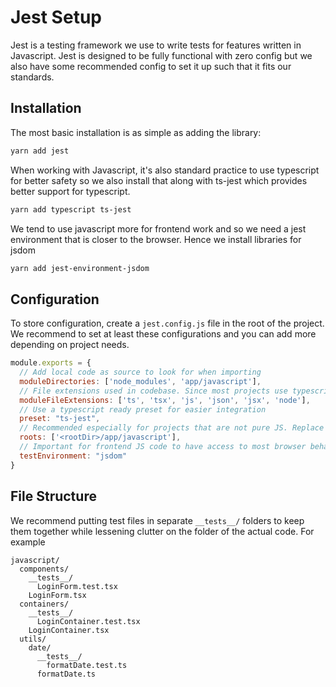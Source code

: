 # Jest Setup

Jest is a testing framework we use to write tests for features written in Javascript. Jest is designed to be fully functional with zero config but we also have some recommended config to set it up such that it fits our standards.

## Installation

The most basic installation is as simple as adding the library:

```bash
yarn add jest
```

When working with Javascript, it's also standard practice to use typescript for better safety so we also install that along with ts-jest which provides better support for typescript.

```bash
yarn add typescript ts-jest
```

We tend to use javascript more for frontend work and so we need a jest environment that is closer to the browser. Hence we install libraries for jsdom

```bash
yarn add jest-environment-jsdom
```

## Configuration

To store configuration, create a `jest.config.js` file in the root of the project. We recommend to set at least these configurations and you can add more depending on project needs.

```javascript
module.exports = {
  // Add local code as source to look for when importing
  moduleDirectories: ['node_modules', 'app/javascript'],
  // File extensions used in codebase. Since most projects use typescript it's recommended to declare those first.
  moduleFileExtensions: ['ts', 'tsx', 'js', 'json', 'jsx', 'node'],
  // Use a typescript ready preset for easier integration
  preset: "ts-jest",
  // Recommended especially for projects that are not pure JS. Replace accordingly.
  roots: ['<rootDir>/app/javascript'],
  // Important for frontend JS code to have access to most browser behaviors when testing. If pure backend JS code (e.g. API), use node instead
  testEnvironment: "jsdom"
}

```

## File Structure

We recommend putting test files in separate `__tests__/` folders to keep them together while lessening clutter on the folder of the actual code. For example

```
javascript/
  components/
    __tests__/
      LoginForm.test.tsx
    LoginForm.tsx
  containers/
    __tests__/
      LoginContainer.test.tsx
    LoginContainer.tsx
  utils/
    date/
      __tests__/
        formatDate.test.ts
      formatDate.ts
```
